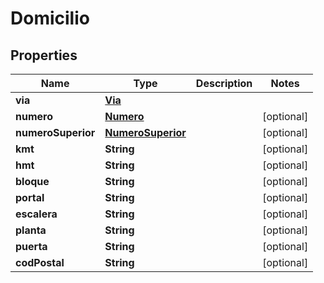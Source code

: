 # Domicilio

## Properties
Name | Type | Description | Notes
------------ | ------------- | ------------- | -------------
**via** | [**Via**](Via.md) |  | 
**numero** | [**Numero**](Numero.md) |  |  [optional]
**numeroSuperior** | [**NumeroSuperior**](NumeroSuperior.md) |  |  [optional]
**kmt** | **String** |  |  [optional]
**hmt** | **String** |  |  [optional]
**bloque** | **String** |  |  [optional]
**portal** | **String** |  |  [optional]
**escalera** | **String** |  |  [optional]
**planta** | **String** |  |  [optional]
**puerta** | **String** |  |  [optional]
**codPostal** | **String** |  |  [optional]
